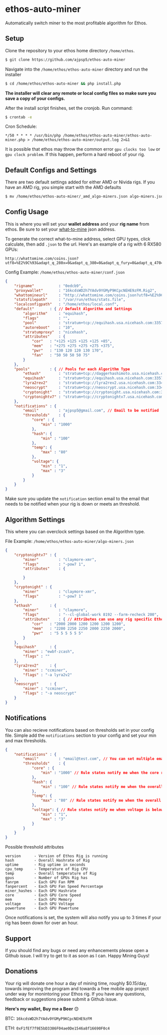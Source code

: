 # ethos-auto-miner
Automatically switch miner to the most profitable algorithm for Ethos.

Setup
----
Clone the repository to your ethos home directory `/home/ethos`.
```bash
$ git clone https://github.com/ajpsp5/ethos-auto-miner
```

Navigate into the `/home/ethos/ethos-auto-miner` directory and run the installer
```bash
$ cd /home/ethos/ethos-auto-miner && php install.php
```

**The installer will clear any remote or local config files so make sure you save a copy of your configs.**

After the install script finishes, set the cronjob. Run command:
```bash
$ crontab -e
```

Cron Schedule:
```
*/50 * * * * /usr/bin/php /home/ethos/ethos-auto-miner/ethos-auto-miner.php > /home/ethos/ethos-auto-miner/output.log 2>&1
```

It is possible that ethos may throw the common error `gpu clocks too low` or `gpu clock problem`. If this happen, perform a hard reboot of your rig.

Default Configs and Settings
----
There are two default settings added for either AMD or Nivida rigs. If you have an AMD rig, you simple start with the AMD defaults
```bash
$ mv /home/ethos/ethos-auto-miner/_amd_algo-miners.json algo-miners.json && mv /home/ethos/ethos-auto-miner/_amd_config.json conf.json
```

Config Usage
---
This is where you will set your **wallet address** and your **rig name** from ethos. Be sure to set your [what-to-mine](http://whattomine.com/coins) json address.

To generate the correct what-to-mine address, select GPU types, click calculate, then add `.json` to the url. Here's an example of a rig with 6 RX580 GPUs: 
```
http://whattomine.com/coins.json?utf8=%E2%9C%93&adapt_q_280x=0&adapt_q_380=0&adapt_q_fury=0&adapt_q_470=0&adapt_q_480=0&adapt_q_570=0&adapt_q_580=6&adapt_580=true&adapt_q_vega56=0&adapt_q_vega64=0&adapt_q_750Ti=0&adapt_q_1050Ti=0&adapt_q_10606=0&adapt_q_1070=0&adapt_q_1070Ti=0&adapt_q_1080=0&adapt_q_1080Ti=0&eth=true&factor%5Beth_hr%5D=181.2&factor%5Beth_p%5D=810.0&grof=true&factor%5Bgro_hr%5D=111.0&factor%5Bgro_p%5D=690.0&x11gf=true&factor%5Bx11g_hr%5D=41.4&factor%5Bx11g_p%5D=660.0&cn=true&factor%5Bcn_hr%5D=4140.0&factor%5Bcn_p%5D=690.0&cn7=true&factor%5Bcn7_hr%5D=4140.0&factor%5Bcn7_p%5D=690.0&eq=true&factor%5Beq_hr%5D=1740.0&factor%5Beq_p%5D=720.0&lre=true&factor%5Blrev2_hr%5D=34200.0&factor%5Blrev2_p%5D=720.0&ns=true&factor%5Bns_hr%5D=4920.0&factor%5Bns_p%5D=900.0&bk14=true&factor%5Bbk14_hr%5D=8100.0&factor%5Bbk14_p%5D=780.0&pas=true&factor%5Bpas_hr%5D=4140.0&factor%5Bpas_p%5D=870.0&skh=true&factor%5Bskh_hr%5D=111.0&factor%5Bskh_p%5D=690.0&n5=true&factor%5Bn5_hr%5D=120.0&factor%5Bn5_p%5D=690.0&factor%5Bl2z_hr%5D=420.0&factor%5Bl2z_p%5D=300.0&xn=true&factor%5Bxn_hr%5D=9.6&factor%5Bxn_p%5D=720.0&factor%5Bcost%5D=0.12&sort=Profitability24&volume=0&revenue=24h&factor%5Bexchanges%5D%5B%5D=&factor%5Bexchanges%5D%5B%5D=abucoins&factor%5Bexchanges%5D%5B%5D=bitfinex&factor%5Bexchanges%5D%5B%5D=bittrex&factor%5Bexchanges%5D%5B%5D=binance&factor%5Bexchanges%5D%5B%5D=cryptopia&factor%5Bexchanges%5D%5B%5D=hitbtc&factor%5Bexchanges%5D%5B%5D=poloniex&factor%5Bexchanges%5D%5B%5D=yobit&dataset=Main&commit=Calculate
```

Config Example: `/home/ethos/ethos-auto-miner/conf.json`
```json
{
    "rigname"           : "0edcb9",
    "proxywallet"       : "16kcdsWD2h7YAdv9YGMyP9KCpcNEHE9zFM.Rig2",
    "whattomineurl"     : "http://whattomine.com/coins.json?utf8=%E2%9C%93&adapt_q_280x=0&adapt_q_380=0&adapt_q_fury=0&adapt_q_470=0&adapt_q_480=0&adapt_q_570=0&adapt_q_580=0&adapt_q_vega56=0&adapt_q_vega64=0&adapt_q_750Ti=0&adapt_q_1050Ti=0&adapt_q_10606=0&adapt_q_1070=4&adapt_1070=true&adapt_q_1070Ti=0&adapt_q_1080=1&adapt_1080=true&adapt_q_1080Ti=0&eth=true&factor%5Beth_hr%5D=143.3&factor%5Beth_p%5D=620.0&grof=true&factor%5Bgro_hr%5D=178.5&factor%5Bgro_p%5D=670.0&x11gf=true&factor%5Bx11g_hr%5D=59.5&factor%5Bx11g_p%5D=625.0&cn=true&factor%5Bcn_hr%5D=3100.0&factor%5Bcn_p%5D=500.0&cn7=true&factor%5Bcn7_hr%5D=3100.0&factor%5Bcn7_p%5D=500.0&eq=true&factor%5Beq_hr%5D=2270.0&factor%5Beq_p%5D=610.0&lre=true&factor%5Blrev2_hr%5D=188500.0&factor%5Blrev2_p%5D=670.0&ns=true&factor%5Bns_hr%5D=5060.0&factor%5Bns_p%5D=670.0&bk14=true&factor%5Bbk14_hr%5D=12900.0&factor%5Bbk14_p%5D=650.0&pas=true&factor%5Bpas_hr%5D=5050.0&factor%5Bpas_p%5D=630.0&skh=true&factor%5Bskh_hr%5D=146.5&factor%5Bskh_p%5D=630.0&n5=true&factor%5Bn5_hr%5D=234.0&factor%5Bn5_p%5D=670.0&factor%5Bl2z_hr%5D=420.0&factor%5Bl2z_p%5D=300.0&xn=true&factor%5Bxn_hr%5D=15.8&factor%5Bxn_p%5D=610.0&factor%5Bcost%5D=0.12&sort=Profitability24&volume=0&revenue=24h&factor%5Bexchanges%5D%5B%5D=&factor%5Bexchanges%5D%5B%5D=abucoins&factor%5Bexchanges%5D%5B%5D=bitfinex&factor%5Bexchanges%5D%5B%5D=bittrex&factor%5Bexchanges%5D%5B%5D=binance&factor%5Bexchanges%5D%5B%5D=cryptopia&factor%5Bexchanges%5D%5B%5D=hitbtc&factor%5Bexchanges%5D%5B%5D=poloniex&factor%5Bexchanges%5D%5B%5D=yobit&dataset=&commit=Calculate",
    "statsfilepath"     : "/var/run/ethos/stats.file",
    "localconfigpath"   : "/home/ethos/local.conf",
    "default"       : { // Default Algorithm and Settings
        "algorithm"     : "equihash",
        "flags"         : "",
        "pool"          : "stratum+tcp://equihash.usa.nicehash.com:3357",
        "autoreboot"    : "10",
        "stratumproxy"  : "nicehash",
        "attributes"    : {
            "cor"   : "+125 +125 +125 +125 +85",
            "mem"   : "+275 +275 +275 +275 +375",
            "pwr"   : "130 120 120 130 170",
            "fan"   : "50 50 50 50 75"
        }
    },
    "pools"         : { // Pools for each Algorithm Type
        "ethash"        : "stratum+tcp://daggerhashimoto.usa.nicehash.com:3353",
        "equihash"      : "stratum+tcp://equihash.usa.nicehash.com:3357",
        "lyra2rev2"     : "stratum+tcp://lyra2rev2.usa.nicehash.com:3347",
        "neoscrypt"     : "stratum+tcp://neoscrypt.usa.nicehash.com:3341",
        "cryptonight"   : "stratum+tcp://cryptonight.usa.nicehash.com:3355",
        "cryptonightv7" : "stratum+tcp://cryptonightv7.usa.nicehash.com:3363"
    },
    "notifications" : {
        "email"         : "ajpsp5@gmail.com", // Email to be notified
        "thresholds"    : {
            "core" : {
                "min" : "1000"
            },
            "hash": {
                "min" : "100"
            },
            "temp": {
                "max" : "80"
            },
            "voltage": {
                "min" : "1",
                "max" : "3"
            }
        }
    }
}
```
Make sure you update the `notification` section email to the email that needs to be notified when your rig is down or meets an threshold.

Algorithm Settings
----
This where you can overclock settings based on the Algorithm type.

File Example: `/home/ethos/ethos-auto-miner/algo-miners.json`
```json
{
    "cryptonightv7" : {
        "miner"         : "claymore-xmr",
        "flags"         : "-pow7 1",
        "attributes"    : {

        }
    },
    "cryptonight" : {
        "miner"         : "claymore-xmr",
        "flags"         : "-pow7 1"
    },
    "ethash"        : {
        "miner"         : "claymore",
        "flags"         : "--cl-global-work 8192 --farm-recheck 200",
        "attributes"    : { // Attributes can use any rig specific Ethos Config setting
            "cor"   : "2000 2000 1200 1200 1200 1200",
            "mem"   : "2200 2250 2250 2000 2250 2000",
            "pwr"   : "5 5 5 5 5 5"
        }
    },
    "equihash"      : {
        "miner" : "ewbf-zcash",
        "flags" : ""
    },
    "lyra2rev2"     : {
        "miner" : "ccminer",
        "flags" : "-a lyra2v2"
    },
    "neoscrypt"     : {
        "miner" : "ccminer",
        "flags" : "-a neoscrypt"
    }
}
```

Notifications
----
You can also recieve notifications based on thresholds set in your config file. Simple add the `notifications` section to your config and set your min and max thresholds.
```json
{
    "notifications" : {
        "email"         : "email@test.com", // You can set multiple emails here by using comma separators
        "thresholds"    : {
            "core" : {
                "min" : "1000" // Rule states notify me when the core reaches below "1000"
            },
            "hash": {
                "min" : "100" // Rule states notify me when the overall hashrate reaches below "100"
            },
            "temp": {
                "max" : "80" // Rule states notify me when the overall temperature reache above "80C"
            },
            "voltage": { // Rule states notify me when voltage is below "1" or above "3"
                "min" : "1",
                "max" : "3"
            }
        }
    }
}
```

Possible threshold attributes
```
version      - Version of Ethos Rig is running 
hash         - Overall Hashrate of Rig
uptime       - Rig uptime in seconds 
cpu_temp     - Temperature of Rig CPU
temp         - Overall temperature of Rig
gpus         - Number of GPUs Rig has
fanrpm       - Each GPU Fan RPM
fanpercent   - Each GPU Fan Speed Percentage
miner_hashes - Each GPU Hashrate
core         - Each GPU Core Speed 
mem          - Each GPU Memory 
voltage      - Each GPU Voltage
powertune    - Each GPU Powertune
```

Once notifications is set, the system will also notify you up to 3 times if your rig has been down for over an hour. 

Support
----
If you should find any bugs or need any enhancements please open a Github issue. I will try to get to it as soon as I can. Happy Mining Guys!

Donations
----
Your rig will donate one hour a day of mining time, roughly $0.15/day, towards improving the program and towards a free mobile app project under way for monintoring your Ethos rig. If you have any questions, feedback or suggestions please submit a Github issue.

**Here's my wallet, Buy me a Beer** 😊

BTC: `16kcdsWD2h7YAdv9YGMyP9KCpcNEHE9zFM`

ETH: `0xF1fEf7f9E5bD3386F04ae0De1546a8f16690F0c4`
